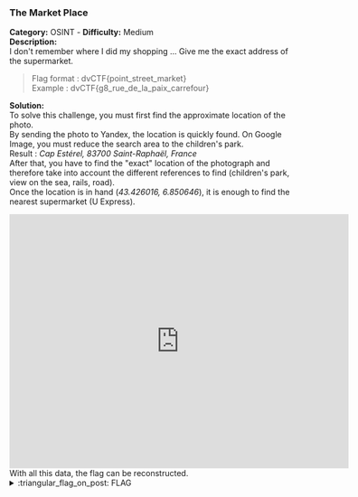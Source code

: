 ### The Market Place
**Category:** OSINT - **Difficulty:** Medium    
**Description:**  
I don't remember where I did my shopping ... Give me the exact address of the supermarket.  
> Flag format : dvCTF{point_street_market}  
> Example : dvCTF{g8_rue_de_la_paix_carrefour}  

**Solution:**  
To solve this challenge, you must first find the approximate location of the photo.  
By sending the photo to Yandex, the location is quickly found. On Google Image, you must reduce the search area to the children's park.  
Result :  *Cap Estérel, 83700 Saint-Raphaël, France*  
After that, you have to find the "exact" location of the photograph and therefore take into account the different references to find (children's park, view on the sea, rails, road).  
Once the location is in hand (*43.426016, 6.850646*), it is enough to find the nearest supermarket (U Express).  
<iframe src="https://www.google.com/maps/embed?pb=!1m18!1m12!1m3!1d444.38514046480117!2d6.850549142553977!3d43.4259757800556!2m3!1f0!2f0!3f0!3m2!1i1024!2i768!4f13.1!3m3!1m2!1s0x12ce90a41e7c5475%3A0x3dd500087f029b47!2sU%20Express!5e0!3m2!1sfr!2sfr!4v1672219626015!5m2!1sfr!2sfr" width="600" height="450" style="border:0;" allowfullscreen="" loading="lazy" referrerpolicy="no-referrer-when-downgrade"></iframe>   
With all this data, the flag can be reconstructed.  
  
<details>
  <summary>:triangular_flag_on_post: FLAG</summary>

  ```
  dvCTF{f1_allee_des_fleurs_u_express}
  ```
</details>